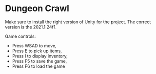 # Dungeon Crawl

Make sure to install the right version of Unity for the project. The correct version is the 2021.1.24f1. 


Game controls:

- Press WSAD to move,
- Press E to pick up items,
- Press I to display inventory,
- Press F5 to save the game,
- Press F6 to load the game



